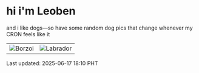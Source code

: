 # hi i'm Leoben

and i like dogs—so have some random dog pics that change whenever my CRON feels like it

|  |  |
|--------|----------|
| ![Borzoi](https://random-dog-vercel.vercel.app/api/random-borzoi?v=1750155032) | ![Labrador](https://random-dog-vercel.vercel.app/api/random-labrador?v=1750155032) |

Last updated: 2025-06-17 18:10 PHT
